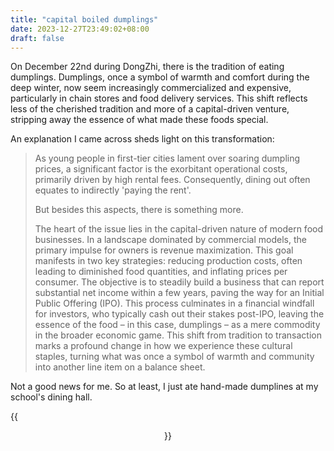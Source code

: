 ```yaml
---
title: "capital boiled dumplings"
date: 2023-12-27T23:49:02+08:00
draft: false
---
```


On December 22nd during DongZhi, there is the tradition of eating dumplings. Dumplings, once a symbol of warmth and comfort during the deep winter, now seem increasingly commercialized and expensive, particularly in chain stores and food delivery services. This shift reflects less of the cherished tradition and more of a capital-driven venture, stripping away the essence of what made these foods special.

An explanation I came across sheds light on this transformation:

> As young people in first-tier cities lament over soaring dumpling prices, a significant factor is the exorbitant operational costs, primarily driven by high rental fees. Consequently, dining out often equates to indirectly 'paying the rent'.
>
> But besides this aspects, there is something more.
>
> The heart of the issue lies in the capital-driven nature of modern food businesses. In a landscape dominated by commercial models, the primary impulse for owners is revenue maximization. This goal manifests in two key strategies: reducing production costs, often leading to diminished food quantities, and inflating prices per consumer. The objective is to steadily build a business that can report substantial net income within a few years, paving the way for an Initial Public Offering (IPO). This process culminates in a financial windfall for investors, who typically cash out their stakes post-IPO, leaving the essence of the food – in this case, dumplings – as a mere commodity in the broader economic game. This shift from tradition to transaction marks a profound change in how we experience these cultural staples, turning what was once a symbol of warmth and community into another line item on a balance sheet.

Not a good news for me. So at least, I just ate hand-made dumplines at my school's dining hall.

{{<figure align="center" src="/21/dumplings.jpeg" caption="with my friend we ate at the dining hall. despite there was a long queue and, i gotta say, the dumplings are nice and the atmosphere was so lovely. we sat at a window seat, under the sun, spending time with great food and friend.">}}

